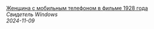 <!--2024-11-09 18:29:15-->
<div class="yb">
  <a class="nodecor" href="/posts.html?tajny/jenshchina_s_mobilnym_telefonom_v_filme_1928_goda">
    <img class="preview" data-videoid="4qbjYrUO8xQ" src="https://i1.ytimg.com/vi/4qbjYrUO8xQ/hqdefault.jpg" align="middle" alt="">
  </a>
  <div class="inlbl text">
    <a class="nodecor" href="/posts.html?tajny/jenshchina_s_mobilnym_telefonom_v_filme_1928_goda">Женщина с мобильным телефоном в фильме 1928 года</a><br>
    <i class="smaller2">Свидетель Windows</i><br>
    <i class="smaller3">2024-11-09</i>
  </div>
</div>
